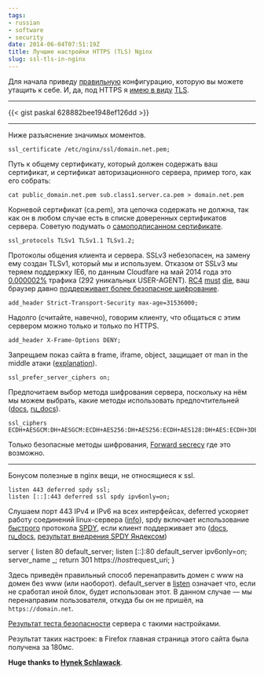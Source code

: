 ```yaml
---
tags:
- russian
- software
- security
date: 2014-06-04T07:51:19Z
title: Лучшие настройки HTTPS (TLS) Nginx
slug: ssl-tls-in-nginx
---
```


Для начала приведу [правильную](https://www.ssllabs.com/projects/best-practices/index.html "Qualys SSL Labs – Projects / SSL/TLS Deployment Best Practices") конфигурацию, которую вы можете утащить к себе. И, да, под HTTPS я [имею в виду](https://www.howsmyssl.com/s/about.html#tls-vs-ssl "About · How's My SSL?") [TLS](https://en.wikipedia.org/wiki/Transport_Layer_Security "Transport Layer Security — Wikipedia").

<!--more-->

---

{{< gist paskal 628882bee1948ef126dd >}}

---

Ниже разъяснение значимых моментов.

    ssl_certificate /etc/nginx/ssl/domain.net.pem;

Путь к общему сертификату, который должен содержать ваш сертификат, и сертификат авторизационного сервера, пример того, как его собрать:

    cat public_domain.net.pem sub.class1.server.ca.pem > domain.net.pem

Корневой сертификат (ca.pem), эта цепочка содержать не должна, так как он в любом случае есть в списке доверенных сертификатов сервера. Советую подумать о [самоподписанном сертификате](https://vitus-wagner.livejournal.com/916596.html "vitus_wagner: Зачем вам подорожная, хамы? Вы же неграмотны!").

    ssl_protocols TLSv1 TLSv1.1 TLSv1.2;

Протоколы общения клиента и сервера. SSLv3 небезопасен, на замену ему создан TLSv1, который мы и используем. Отказом от SSLv3 мы теряем поддержку IE6, по данным Cloudfare на май 2014 года это [0.000002%](https://blog.cloudflare.com/the-web-is-world-wide-or-who-still-needs-rc4/ "The Web is World-Wide, or who still needs RC4? | CloudFlare Blog") трафика (292 уникальных USER-AGENT). [RC4](https://blog.cloudflare.com/killing-rc4/ "Killing RC4 softly | CloudFlare Blog") [must](https://blog.cloudflare.com/tracking-our-ssl-configuration/ "Tracking our SSL configuration | CloudFlare Blog") [die](https://blog.cloudflare.com/killing-rc4-the-long-goodbye/ "Killing RC4: The Long Goodbye | CloudFlare Blog"), ваш браузер давно [поддерживает более безопасное шифрование](https://www.howsmyssl.com/ "How's My SSL?").

    add_header Strict-Transport-Security max-age=31536000;

Надолго (считайте, навечно), говорим клиенту, что общаться с этим сервером можно только и только по HTTPS.

    add_header X-Frame-Options DENY;

Запрещаем показ сайта в frame, iframe, object, защищает от man in the middle атаки ([explanation](https://developer.mozilla.org/en-US/docs/Web/HTTP/Headers/X-Frame-Options "The X-Frame-Options response header — HTTP | MDN")).

    ssl_prefer_server_ciphers on;

Предпочитаем выбор метода шифрования сервера, поскольку на нём мы можем выбрать, какие методы использовать предпочтительней ([docs](https://nginx.org/en/docs/http/ngx_http_ssl_module.html#ssl_prefer_server_ciphers "Module ngx_http_ssl_module"), [ru_docs](https://nginx.org/ru/docs/http/ngx_http_ssl_module.html#ssl_prefer_server_ciphers "Модуль ngx_http_ssl_module")).

    ssl_ciphers ECDH+AESGCM:DH+AESGCM:ECDH+AES256:DH+AES256:ECDH+AES128:DH+AES:ECDH+3DES:DH+3DES:RSA+AES:RSA+3DES:!aNULL:!MD5:!DSS;

Только безопасные методы шифрования, [Forward secrecy](https://en.wikipedia.org/wiki/Forward_secrecy "Forward secrecy — Wikipedia, the free encyclopedia") где это возможно.

---

Бонусом полезные в nginx вещи, не относящиеся к ssl.

    listen 443 deferred spdy ssl;
    listen [::]:443 deferred ssl spdy ipv6only=on;

Слушаем порт 443 IPv4 и IPv6 на всех интерфейсах, deferred ускоряет работу соединений linux-сервера ([info](https://www.techrepublic.com/article/take-advantage-of-tcp-ip-options-to-optimize-data-transmission/ "Take advantage of TCP/IP options to optimize data transmission — TechRepublic")), spdy включает использование [быстрого](https://blog.chromium.org/2013/11/making-web-faster-with-spdy-and-http2.html "Chromium Blog: Making the web faster with SPDY and HTTP/2") протокола [SPDY](https://en.wikipedia.org/wiki/SPDY "SPDY — Wikipedia"), если клиент поддерживает это ([docs](https://nginx.org/en/docs/http/ngx_http_core_module.html#listen "Module ngx_http_core_module"), [ru_docs](https://nginx.org/ru/docs/http/ngx_http_core_module.html#listen "Модуль ngx_http_core_module"), [результат внедрения SPDY Яндексом](https://habr.com/en/company/yandex/blog/222951/ "Совместный эксперимент команд Яндекс.Почты и Nginx: действительно ли SPDY ускорит интернет? / Блог компании Яндекс / Хабрахабр"))

server {
	listen 80 default_server;
	listen [::]:80 default_server ipv6only=on;
	server_name _;
	return 301 https://$host$request_uri;
}

Здесь приведён правильный способ перенаправить домен с www на домен без www (или наоборот). default_server в [listen](https://nginx.org/ru/docs/http/ngx_http_core_module.html#listen "Модуль ngx_http_core_module") означает что, если не сработал иной блок, будет использован этот. В данном случае — мы перенаправим пользователя, откуда бы он не пришёл, на `https://domain.net`.

[Результат теста безопасности](https://www.ssllabs.com/ssltest/analyze.html?d=terrty.net "Qualys SSL Labs — Projects / SSL Server Test / terrty.net") сервера с такими настройками.

Результат таких настроек: в Firefox главная страница этого сайта была получена за 180мс.

**Huge thanks to [Hynek Schlawack](https://hynek.me/articles/hardening-your-web-servers-ssl-ciphers/ "Hardening Your Web Server's SSL Ciphers")**.
